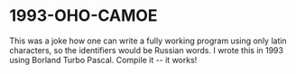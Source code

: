 # 1993-OHO-CAMOE
This was a joke how one can write a fully working program using only latin characters, so the identifiers would be Russian words. I wrote this in 1993 using Borland Turbo Pascal. Compile it -- it works!
